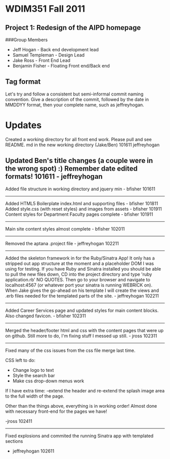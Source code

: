 # WDIM351 Fall 2011
## Project 1: Redesign of the AIPD homepage
###Group Members
+ Jeff Hogan - Back end development lead
+ Samuel Templeman - Design Lead
+ Jake Ross - Front End Lead
+ Benjamin Fisher - Floating Front end/Back end


## Tag format
Let's try and follow a consistent but semi-informal commit naming convention.
Give a description of the commit, followed by the date in MMDDYY format, then
your complete name, such as jeffreyhogan.

# Updates


Created a working directory for all front end work. Please pull and see README.
md in the new working directory (Jake/Ben) 101611 jeffreyhogan

Updated Ben's title changes (a couple were in the wrong spot) :) 
Remember date edited formats! 101611 - jeffreyhogan
---
Added file structure in working directory and jquery min - bfisher 101611

---
Added HTML5 Boilerplate index.html and supporting files - bfisher 101811<br />
Added style.css (with reset styles) and images from assets - bfisher 101911<br />
Content styles for Department Faculty pages complete - bfisher 101911<br />

---
Main site content styles almost complete - bfisher 102011


---
Removed the aptana .project file - jeffreyhogan 102211

---
Added the skeleton framework in for the Ruby/Sinatra App! It only has
a stripped out app structure at the moment and a placeholder DOM I was using
for testing. If you have Ruby and Sinatra installed you should be able to pull
   the new files down, CD into the project directory and type 'ruby
   application.rb' NO QUOTES. Then go to your browser and navigate to
   localhost:4567 (or whatever port your sinatra is running WEBRICK on). When Jake gives the go-ahead on his template I will create the views and .erb files needed for the templated parts of the site.  - jeffreyhogan 102211

---

Added Career Services page and updated styles for main content blocks. Also changed favicon. - bfisher 102311

---

Merged the header/footer html and css with the content pages that were up on github. Still more to do, I'm fixing stuff I messed up still. - jross 102311

___

Fixed many of the css issues from the css file merge last time. 

CSS left to do:
- Change logo to text
- Style the search bar
- Make css drop-down menus work

If I have extra time:
-extend the header and re-extend the splash image area to the full width of the page.

Other than the things above, everything is in working order! Almost done with necessary front-end for the pages we have!

-jross 102411

---

Fixed explosions and commited the running Sinatra app with templated sections
- jeffreyhogan 102611
